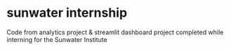# sunwater internship
Code from analytics project & streamlit dashboard project completed while interning for the Sunwater Institute
